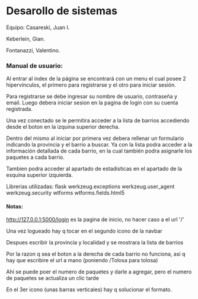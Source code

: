# Desarollo de sistemas 

Equipo:
Casareski, Juan I.

Keberlein, Gian.

Fontanazzi, Valentino.



### Manual de usuario:
Al entrar al index de la página se encontrará con un menu el cual posee 2 hipervínculos, el primero para registrarse y el otro para iniciar sesión.

Para registrarse se debe ingresar su nombre de usuario, contraseña y email. 
Luego debera iniciar sesion en la pagina de login con su cuenta registrada.

Una vez conectado se le permitira acceder a la lista de barrios accediendo desde el boton en la izquina superior derecha.

Dentro del mismo al iniciar por primera vez debera rellenar un formulario indicando la provincia y el barrio a buscar.
Ya con la lista podra acceder a la información detallada de cada barrio, en la cual también podra asignarle los paquetes a cada barrio.

Tambien podra acceder al apartado de estadisticas en el apartado de la esquina superior izquierda.

Librerias utilizadas: 
flask
werkzeug.exceptions
werkzeug.user_agent
werkzeug.security
wtforms
wtforms.fields.html5




#### Notas:

http://127.0.0.1:5000/login es la pagina de inicio, no hacer caso a el url '/'

Una vez logueado hay q tocar en el segundo icono de la navbar

Despues escribir la provincia y localidad y se mostrara la lista de barrios

Por la razon q sea el boton a la derecha de cada barrio no funciona, asi q hay que escribire el url a mano (poniendo /Tolosa para tolosa)

Ahí se puede poer el numero de paquetes y darle a agregar, pero el numero de paquetes se actualiza un clic tarde

En el 3er icono  (unas barras verticales) hay q  solucionar el formato.